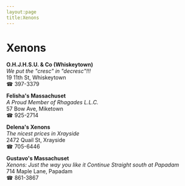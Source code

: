 ```yaml
---
layout:page
title:Xenons
---
```

# Xenons

**O.H.J.H.S.U. & Co (Whiskeytown)**  
_We put the "cresc" in "decresc"!!!_  
19 11th St, Whiskeytown  
☎ 397-3379



**Felisha's Massachuset**  
_A Proud Member of Rhagades L.L.C._  
57 Bow Ave, Miketown  
☎ 925-2714



**Delena's Xenons**  
_The nicest prices in Xrayside_  
2472 Quail St, Xrayside  
☎ 705-6446



**Gustavo's Massachuset**  
_Xenons: Just the way you like it 
Continue Straight south at Papadam_  
714 Maple Lane, Papadam  
☎ 861-3867



